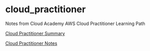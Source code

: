 # cloud_practitioner
Notes from Cloud Academy AWS Cloud Practitioner Learning Path

[Cloud Practitioner Summary](cloud_practitioner_summary.md)

[Cloud Practitioner Notes](cloud_practitioner_notes.md)
